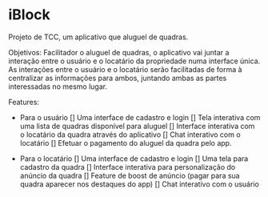 # iBlock
Projeto de TCC, um aplicativo que aluguel de quadras.

Objetivos:
Facilitador o aluguel de quadras, o aplicativo vai juntar a interação entre o usuário e o locatário da propriedade numa interface única. As interações entre o usuário e o locatário serão facilitadas de forma à centralizar as informações para ambos, juntando ambas as partes interessadas no mesmo lugar.


Features:

- Para o usuário
[] Uma interface de cadastro e login
[] Tela interativa com uma lista de quadras disponível para aluguel
[] Interface interativa com o locatário da quadra através do aplicativo
[] Chat interativo com o locatário
[] Efetuar o pagamento do aluguel da quadra pelo app.

- Para o locatário
[] Uma interface de cadastro e login
[] Uma tela para cadastro da quadra
[] Interface interativa para personalização do anúncio da quadra
[] Feature de boost de anúncio (pagar para sua quadra aparecer nos destaques do app)
[] Chat interativo com o usuário